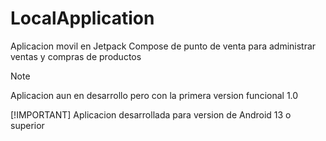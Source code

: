 # LocalApplication
Aplicacion movil en Jetpack Compose de punto de venta para administrar ventas y compras de productos

> [!NOTE]
> Aplicacion aun en desarrollo pero con la primera version funcional 1.0
>
> [!IMPORTANT]
> Aplicacion desarrollada para version de Android 13 o superior
